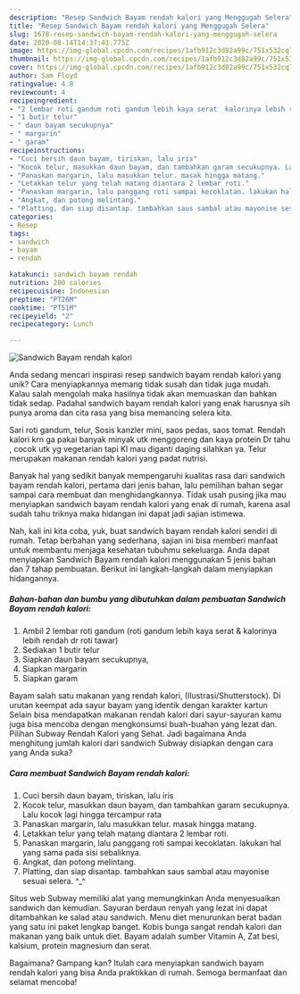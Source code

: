 ```yaml
---
description: "Resep Sandwich Bayam rendah kalori yang Menggugah Selera"
title: "Resep Sandwich Bayam rendah kalori yang Menggugah Selera"
slug: 1678-resep-sandwich-bayam-rendah-kalori-yang-menggugah-selera
date: 2020-08-14T14:37:41.775Z
image: https://img-global.cpcdn.com/recipes/1afb912c3d82a99c/751x532cq70/sandwich-bayam-rendah-kalori-foto-resep-utama.jpg
thumbnail: https://img-global.cpcdn.com/recipes/1afb912c3d82a99c/751x532cq70/sandwich-bayam-rendah-kalori-foto-resep-utama.jpg
cover: https://img-global.cpcdn.com/recipes/1afb912c3d82a99c/751x532cq70/sandwich-bayam-rendah-kalori-foto-resep-utama.jpg
author: Sam Floyd
ratingvalue: 4.8
reviewcount: 4
recipeingredient:
- "2 lembar roti gandum roti gandum lebih kaya serat  kalorinya lebih rendah dr roti tawar"
- "1 butir telur"
- " daun bayam secukupnya"
- " margarin"
- " garam"
recipeinstructions:
- "Cuci bersih daun bayam, tiriskan, lalu iris"
- "Kocok telur, masukkan daun bayam, dan tambahkan garam secukupnya. Lalu kocok lagi hingga tercampur rata"
- "Panaskan margarin, lalu masukkan telur. masak hingga matang."
- "Letakkan telur yang telah matang diantara 2 lembar roti."
- "Panaskan margarin, lalu panggang roti sampai kecoklatan. lakukan hal yang sama pada sisi sebaliknya."
- "Angkat, dan potong melintang."
- "Platting, dan siap disantap. tambahkan saus sambal atau mayonise sesuai selera. ^_^"
categories:
- Resep
tags:
- sandwich
- bayam
- rendah

katakunci: sandwich bayam rendah 
nutrition: 200 calories
recipecuisine: Indonesian
preptime: "PT26M"
cooktime: "PT51M"
recipeyield: "2"
recipecategory: Lunch

---
```



![Sandwich Bayam rendah kalori](https://img-global.cpcdn.com/recipes/1afb912c3d82a99c/751x532cq70/sandwich-bayam-rendah-kalori-foto-resep-utama.jpg)

Anda sedang mencari inspirasi resep sandwich bayam rendah kalori yang unik? Cara menyiapkannya memang tidak susah dan tidak juga mudah. Kalau salah mengolah maka hasilnya tidak akan memuaskan dan bahkan tidak sedap. Padahal sandwich bayam rendah kalori yang enak harusnya sih punya aroma dan cita rasa yang bisa memancing selera kita.

Sari roti gandum, telur, Sosis kanzler mini, saos pedas, saos tomat. Rendah kalori krn ga pakai banyak minyak utk menggoreng dan kaya protein Dr tahu , cocok utk yg vegetarian tapi Kl mau diganti daging silahkan ya. Telur merupakan makanan rendah kalori yang padat nutrisi.

Banyak hal yang sedikit banyak mempengaruhi kualitas rasa dari sandwich bayam rendah kalori, pertama dari jenis bahan, lalu pemilihan bahan segar sampai cara membuat dan menghidangkannya. Tidak usah pusing jika mau menyiapkan sandwich bayam rendah kalori yang enak di rumah, karena asal sudah tahu triknya maka hidangan ini dapat jadi sajian istimewa.


Nah, kali ini kita coba, yuk, buat sandwich bayam rendah kalori sendiri di rumah. Tetap berbahan yang sederhana, sajian ini bisa memberi manfaat untuk membantu menjaga kesehatan tubuhmu sekeluarga. Anda dapat menyiapkan Sandwich Bayam rendah kalori menggunakan 5 jenis bahan dan 7 tahap pembuatan. Berikut ini langkah-langkah dalam menyiapkan hidangannya.

<!--inarticleads1-->

##### Bahan-bahan dan bumbu yang dibutuhkan dalam pembuatan Sandwich Bayam rendah kalori:

1. Ambil 2 lembar roti gandum (roti gandum lebih kaya serat &amp; kalorinya lebih rendah dr roti tawar)
1. Sediakan 1 butir telur
1. Siapkan  daun bayam secukupnya,
1. Siapkan  margarin
1. Siapkan  garam


Bayam salah satu makanan yang rendah kalori, (Ilustrasi/Shutterstock). Di urutan keempat ada sayur bayam yang identik dengan karakter kartun Selain bisa mendapatkan makanan rendah kalori dari sayur-sayuran kamu juga bisa mencoba dengan mengkonsumsi buah-buahan yang lezat dan. Pilihan Subway Rendah Kalori yang Sehat. Jadi bagaimana Anda menghitung jumlah kalori dari sandwich Subway disiapkan dengan cara yang Anda suka? 

<!--inarticleads2-->

##### Cara membuat Sandwich Bayam rendah kalori:

1. Cuci bersih daun bayam, tiriskan, lalu iris
1. Kocok telur, masukkan daun bayam, dan tambahkan garam secukupnya. Lalu kocok lagi hingga tercampur rata
1. Panaskan margarin, lalu masukkan telur. masak hingga matang.
1. Letakkan telur yang telah matang diantara 2 lembar roti.
1. Panaskan margarin, lalu panggang roti sampai kecoklatan. lakukan hal yang sama pada sisi sebaliknya.
1. Angkat, dan potong melintang.
1. Platting, dan siap disantap. tambahkan saus sambal atau mayonise sesuai selera. ^_^


Situs web Subway memiliki alat yang memungkinkan Anda menyesuaikan sandwich dan kemudian. Sayuran berdaun renyah yang lezat ini dapat ditambahkan ke salad atau sandwich. Menu diet menurunkan berat badan yang satu ini paket lengkap banget. Kobis bunga sangat rendah kalori dan makanan yang baik untuk diet. Bayam adalah sumber Vitamin A, Zat besi, kalsium, protein magnesium dan serat. 

Bagaimana? Gampang kan? Itulah cara menyiapkan sandwich bayam rendah kalori yang bisa Anda praktikkan di rumah. Semoga bermanfaat dan selamat mencoba!
